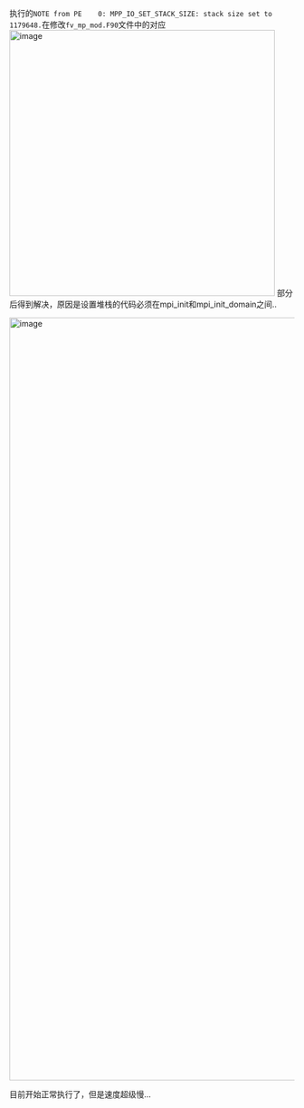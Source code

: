 执行的`NOTE from PE    0: MPP_IO_SET_STACK_SIZE: stack size set to    1179648.`在修改`fv_mp_mod.F90`文件中的对应
<img width="469" alt="image" src="https://github.com/user-attachments/assets/8ecf9ccf-2682-4662-8d76-f93e45e87297">
部分后得到解决，原因是设置堆栈的代码必须在mpi_init和mpi_init_domain之间..

<img width="1345" alt="image" src="https://github.com/user-attachments/assets/c10246a9-f459-4738-9e9f-e101de3712be">

目前开始正常执行了，但是速度超级慢...